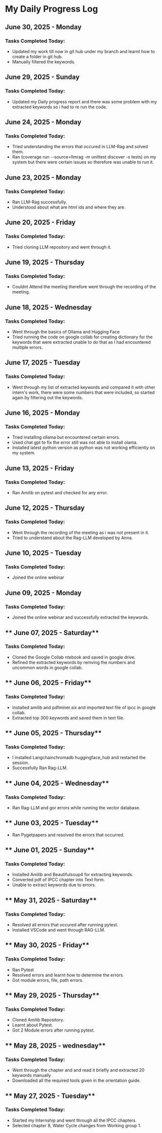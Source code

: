 # My Daily Progress Log

## **June 30, 2025 - Monday**
### Tasks Completed Today:
* Updated my work till now in git hub under my branch and learnt how to create a folder in git hub.
* Manually filtered the keywords.
  
## **June 29, 2025 - Sunday**
### Tasks Completed Today:
* Updated my Daily progress report and there was some problem with my extracted keywords so i had to re run the code.

## **June 24, 2025 - Monday**
### Tasks Completed Today:
* Tried understanding the errors that occured in LLM-Rag and solved them.
* Ran (coverage run --source=llmrag -m unittest discover -s tests) on my system but there were certain issues so therefore was unable to run it.
   
  
## **June 23, 2025 - Monday**
### Tasks Completed Today:
* Ran LLM-Rag successfully.
* Understood about what are html ids and where they are.

## **June 20, 2025 - Friday**
### Tasks Completed Today:
* Tried cloning LLM repository and went through it.
  
## **June 19, 2025 - Thursday**
### Tasks Completed Today:
* Couldnt Attend the meeting therefore went through the recording of the meeting.
  
## **June 18, 2025 - Wednesday**
### Tasks Completed Today:
* Went through the basics of Ollama and Hugging Face
* Tried running the code on google collab for creating dictionary for the keywords that were extracted unable to do that as I had encountered multiple errors.
  
## **June 17, 2025 - Tuesday**
### Tasks Completed Today:
* Went through my list of extracted keywords and compared it with other intern's work, there were some numbers that were included, so started again by filtering out the keywords. 
  
## **June 16, 2025 - Monday**
### Tasks Completed Today:
* Tried installing ollama but encountered certain errors.
* Used chat gpt to fix the error still was not able to install olama.
* Installed latest python version as python was not working efficiently on my system.

  
## **June 13, 2025 - Friday**
### Tasks Completed Today:
* Ran Amilib on pytest and checked for any error.
  

## **June 12, 2025 - Thursday**
### Tasks Completed Today:
* Went through the recording of the meeting as i was not present in it.
* Tried to understand about the Rag-LLM developed by Anna.


## **June 10, 2025 - Tuesday**
### Tasks Completed Today:
* Joined the online webinar
  
## **June 09, 2025 - Monday**
### Tasks Completed Today:
* Joined the online webinar and successfully extracted the keywords.

## ** June 07, 2025 - Saturday**
### Tasks Completed Today:
* Cloned the Google Collab ntebook and saved in google drive.
* Refined the extracted keywords by remving the numbers and uncommon words in google collab.
  
## ** June 06, 2025 - Friday**
### Tasks Completed Today:
* Installed amilib and  pdfminer.six and imported text file of ipcc in google collab.
* Extracted top 300 keywords and saved them in text file.
  
## ** June 05, 2025 - Thursday**
### Tasks Completed Today:
* I installed Langchainchromadb huggingface_hub and restarted the session.
* Successfully Ran Rag-LLM.
  
## ** June 04, 2025 - Wednesday**
### Tasks Completed Today:
* Ran Rag-LLM and gor errors while running the vector database.

## ** June 03, 2025 - Tuesday**
* Ran Pygetpapers and resolved the errors that occurred.
  
## ** June 01, 2025 - Sunday**
### Tasks Completed Today:
* Installed Amilib and Beautifulsoup4 for extracting keywords.
* Converted pdf of IPCC chapter into Text form.
* Unable to extract keywords due to errors.
  
## ** May 31, 2025 - Saturday**
### Tasks Completed Today:
* Resolved all errors that occured after running pytest.
* Installed VSCode and went through RAG-LLM.
  
## ** May 30, 2025 - Friday**
### Tasks Completed Today:
* Ran Pytest
* Resolved errors and learnt how to determine the errors.
* Got  module errors, file, path errors.
  
## ** May 29, 2025 - Thursday**
### Tasks Completed Today:
* Cloned Amilib Repository.
* Learnt about Pytest.
* Got 2 Module errors after running pytest.
  
## ** May 28, 2025 - wednesday**
### Tasks Completed Today:
* Went through the chapter and and read it briefly and extracted 20 keywords manually
* Downloaded all the required tools given in the orientation guide.
  
## ** May 27, 2025 - Tuesday**
### Tasks Completed Today:
* Started my Internship and went through all the IPCC chapters.
* Selected chapter 8, Water Cycle changes from Working group 1.

